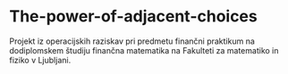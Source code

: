 # The-power-of-adjacent-choices
Projekt iz operacijskih raziskav pri predmetu finančni praktikum na dodiplomskem študiju finančna matematika na Fakulteti za matematiko in fiziko v Ljubljani.